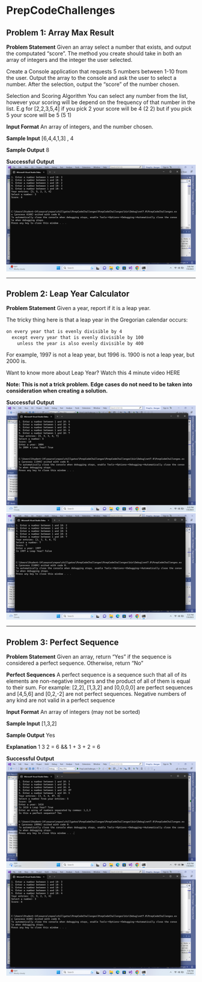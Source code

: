 # PrepCodeChallenges

## Problem 1: Array Max Result
**Problem Statement**
Given an array select a number that exists, and output the computated “score”. The method you create should take in both an array of integers and the integer the user selected.

Create a Console application that requests 5 numbers between 1-10 from the user. Output the array to the console and ask the user to select a number. After the selection, output the “score” of the number chosen.

Selection and Scoring Algorithm
You can select any number from the list, however your scoring will be depend on the frequency of that number in the list. E.g for [2,2,3,5,4] if you pick 2 your score will be 4 (2 2) but if you pick 5 your score will be 5 (5 1)

**Input Format**
An array of integers, and the number chosen.

**Sample Input**
[6,4,4,1,3] , 4

**Sample Output**
8

**Successful Output**
![Successful Output for CodeChallenge 1](https://github.com/chillgatez/PrepCodeChallenges/blob/Challenge3/Screenshot%20(16).png?raw=true)

------

## Problem 2: Leap Year Calculator
**Problem Statement**
Given a year, report if it is a leap year.

The tricky thing here is that a leap year in the Gregorian calendar occurs:

```
on every year that is evenly divisible by 4
  except every year that is evenly divisible by 100
    unless the year is also evenly divisible by 400
```
For example, 1997 is not a leap year, but 1996 is. 1900 is not a leap year, but 2000 is.

Want to know more about Leap Year? Watch this 4 minute video HERE

**Note: This is not a trick problem. Edge cases do not need to be taken into consideration when creating a solution.**

**Successful Output**
![Successful Output for Challenge 2 leap year](https://github.com/chillgatez/PrepCodeChallenges/blob/Challenge3/Screenshot%20(18).png?raw=true)
![Successful Output for Challenge 2 not a leap year](https://github.com/chillgatez/PrepCodeChallenges/blob/Challenge3/Screenshot%20(17).png?raw=true)

------

## Problem 3: Perfect Sequence
**Problem Statement**
Given an array, return “Yes” if the sequence is considered a perfect sequence. Otherwise, return “No”

**Perfect Sequences**
A perfect sequence is a sequence such that all of its elements are non-negative integers and the product of all of them is equal to their sum. For example: [2,2], [1,3,2] and [0,0,0,0] are perfect sequences and [4,5,6] and [0,2,-2] are not perfect sequences. Negative numbers of any kind are not valid in a perfect sequence

**Input Format**
An array of integers (may not be sorted)

**Sample Input**
[1,3,2]

**Sample Output**
Yes

**Explanation**
1 3 2 = 6 && 1 + 3 + 2 = 6

**Successful Output**
![Successful output for Challenge 3 is perfect sequence](https://github.com/chillgatez/PrepCodeChallenges/blob/Challenge3/Screenshot%20(19).png?raw=true)
![Successful output for Challenge 3 is perfect sequence](https://raw.githubusercontent.com/chillgatez/PrepCodeChallenges/a1796d7b5bf07161cbce908181fd450c2390b5cc/Screenshot%20(16).png)
